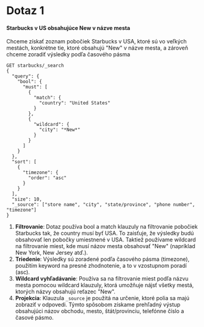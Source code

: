 # Dotaz 1

#### Starbucks v US obsahujúce New v názve mesta

Chceme získať zoznam pobočiek Starbucks v USA, ktoré sú vo veľkých mestách, konkrétne tie, ktoré obsahujú "New" v názve mesta, a zároveň chceme zoradiť výsledky podľa časového pásma

```
GET starbucks/_search
{
  "query": {
    "bool": {
      "must": [
        {
          "match": {
            "country": "United States"
          }
        },
        {
          "wildcard": {
            "city": "*New*"
          }
        }
      ]
    }
  },
  "sort": [
    {
      "timezone": {
        "order": "asc"
      }
    }
  ],
  "size": 10,
  "_source": ["store name", "city", "state/province", "phone number", "timezone"]
}
```

1. **Filtrovanie**: Dotaz používa bool a match klauzuly na filtrovanie pobočiek Starbucks tak, že country musí byť USA. To zaisťuje, že výsledky budú obsahovať len pobočky umiestnené v USA. Taktiež používame wildcard na filtrovanie miest, kde musí názov mesta obsahovať "New" (napríklad New York, New Jersey atď.).
2. **Triedenie**: Výsledky sú zoradené podľa časového pásma (timezone), použitím keyword na presné zhodnotenie, a to v vzostupnom poradí (asc).
3. **Wildcard vyhľadávanie**: Používa sa na filtrovanie miest podľa názvu mesta pomocou wildcard klauzuly, ktorá umožňuje nájsť všetky mestá, ktorých názvy obsahujú reťazec "New".
4. **Projekcia**: Klauzula `_source` je použitá na určenie, ktoré polia sa majú zobraziť v odpovedi. Týmto spôsobom získame prehľadný výstup obsahujúci názov obchodu, mesto, štát/provinciu, telefónne číslo a časové pásmo.
